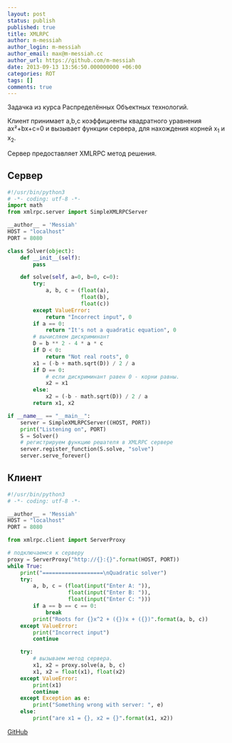 ```yaml
---
layout: post
status: publish
published: true
title: XMLRPC
author: m-messiah
author_login: m-messiah
author_email: max@m-messiah.cc
author_url: https://github.com/m-messiah
date: 2013-09-13 13:56:50.000000000 +06:00
categories: ROT
tags: []
comments: true
---
```

Задачка из курса Распределённых Объектных технологий.

Клиент принимает a,b,c коэффициенты квадратного уравнения ax&sup2;+bx+c=0 и вызывает функции сервера, для нахождения корней x<sub>1</sub> и x<sub>2</sub>.

Сервер предоставляет XMLRPC метод решения.

<!--more-->

## Сервер ##

```python
#!/usr/bin/python3
# -*- coding: utf-8 -*-
import math
from xmlrpc.server import SimpleXMLRPCServer

__author__ = 'Messiah'
HOST = "localhost"
PORT = 8080

class Solver(object):
    def __init__(self):
        pass

    def solve(self, a=0, b=0, c=0):
        try:
            a, b, c = (float(a),
                       float(b),
                       float(c))
        except ValueError:
            return "Incorrect input", 0
        if a == 0:
            return "It's not a quadratic equation", 0
        # вычисляем дискриминант
        D = b ** 2 - 4 * a * c
        if D < 0:
            return "Not real roots", 0
        x1 = (-b + math.sqrt(D)) / 2 / a
        if D == 0:
            # если дискриминант равен 0 - корни равны.
            x2 = x1
        else:
            x2 = (-b - math.sqrt(D)) / 2 / a
        return x1, x2

if __name__ == "__main__":
    server = SimpleXMLRPCServer((HOST, PORT))
    print("Listening on", PORT)
    S = Solver()
    # регистрируем функцию решателя в XMLRPC сервере
    server.register_function(S.solve, "solve")
    server.serve_forever()
```

## Клиент ##

```python
#!/usr/bin/python3
# -*- coding: utf-8 -*-

__author__ = 'Messiah'
HOST = "localhost"
PORT = 8080

from xmlrpc.client import ServerProxy

# подключаемся к серверу
proxy = ServerProxy("http://{}:{}".format(HOST, PORT))
while True:
    print("===================\nQuadratic solver")
    try:
        a, b, c = (float(input("Enter A: ")),
                   float(input("Enter B: ")),
                   float(input("Enter C: ")))
        if a == b == c == 0:
            break
        print("Roots for {}x^2 + ({})x + ({})".format(a, b, c))
    except ValueError:
        print("Incorrect input")
        continue

    try:
        # вызываем метод сервера.
        x1, x2 = proxy.solve(a, b, c)
        x1, x2 = float(x1), float(x2)
    except ValueError:
        print(x1)
        continue
    except Exception as e:
        print("Something wrong with server: ", e)
    else:
        print("are x1 = {}, x2 = {}".format(x1, x2))
```


[GitHub](https://github.com/m-muzafarov/ROT/tree/master/Task2)
